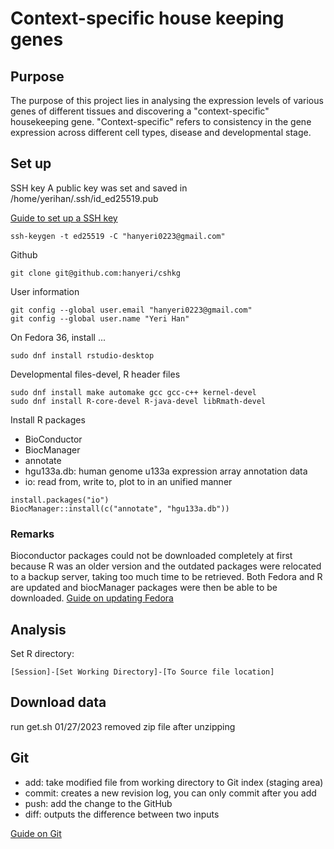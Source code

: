 # Context-specific house keeping genes

## Purpose
The purpose of this project lies in analysing the expression levels of various genes of different tissues and discovering a "context-specific" housekeeping gene. "Context-specific" refers to consistency in the gene expression across different cell types, disease and developmental stage. 

## Set up

SSH key
A public key was set and saved in /home/yerihan/.ssh/id_ed25519.pub

[Guide to set up a SSH key](https://docs.github.com/en/authentication/connecting-to-github-with-ssh/generating-a-new-ssh-key-and-adding-it-to-the-ssh-agent)
```
ssh-keygen -t ed25519 -C "hanyeri0223@gmail.com"
```

Github
```
git clone git@github.com:hanyeri/cshkg
```
User information
```
git config --global user.email "hanyeri0223@gmail.com"
git config --global user.name "Yeri Han"
```

On Fedora 36, install ...
```
sudo dnf install rstudio-desktop
```
Developmental files-devel, R header files
```
sudo dnf install make automake gcc gcc-c++ kernel-devel
sudo dnf install R-core-devel R-java-devel libRmath-devel
```
Install R packages

* BioConductor
* BiocManager
* annotate
* hgu133a.db: human genome u133a expression array annotation data
* io: read from, write to, plot to in an unified manner
```
install.packages("io")
BiocManager::install(c("annotate", "hgu133a.db"))
```

### Remarks
Bioconductor packages could not be downloaded completely at first because R was an older 
version and the outdated packages were relocated to a backup server, taking too much time to be retrieved. Both Fedora and R are updated and biocManager packages were then be able to be downloaded. 
[Guide on updating Fedora](https://docs.fedoraproject.org/en-US/quick-docs/dnf-system-upgrade/)


## Analysis
Set R directory: 
```
[Session]-[Set Working Directory]-[To Source file location]
```

## Download data
run get.sh
01/27/2023 removed zip file after unzipping

## Git
* add: take modified file from working directory to Git index (staging area)
* commit: creates a new revision log, you can only commit after you add
* push: add the change to the GitHub
* diff: outputs the difference between two inputs

[Guide on Git](https://rogerdudler.github.io/git-guide/)

